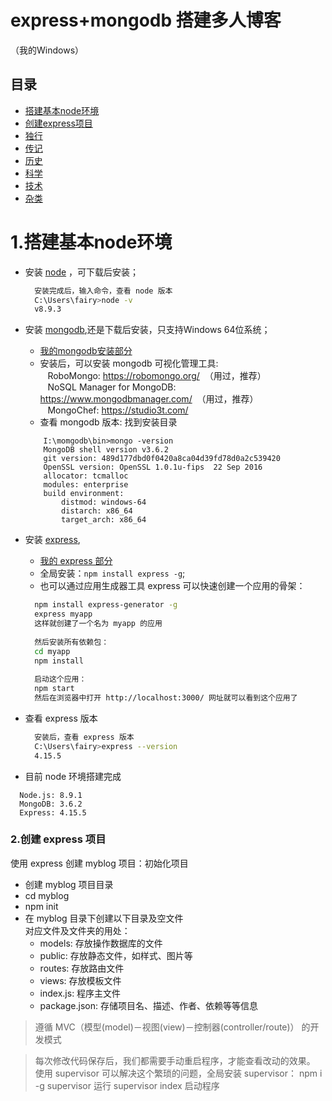 # express+mongodb 搭建多人博客
（我的Windows）

## 目录

- [搭建基本node环境](#1搭建基本node环境)
- [创建express项目](#2创建express项目)
- [独行](#独行)
- [传记](#传记)
- [历史](#历史)
- [科学](#科学)
- [技术](#技术)
- [杂类](#杂类)


# 1.搭建基本node环境
- 安装 [node](https://nodejs.org/zh-cn/) ，可下载后安装；
  ```sh
    安装完成后，输入命令，查看 node 版本
    C:\Users\fairy>node -v
    v8.9.3
  ```
  
- 安装 [mongodb](https://www.mongodb.com/download-center#enterprise),还是下载后安装，只支持Windows 64位系统；  
  - [我的mongodb安装部分](https://github.com/fairyly/mynodejs/blob/gh-pages/mongodb%20%E9%83%A8%E5%88%86.md)  
  - 安装后，可以安装 mongodb 可视化管理工具:   
    RoboMongo: https://robomongo.org/  （用过，推荐）  
    NoSQL Manager for MongoDB: https://www.mongodbmanager.com/  （用过，推荐）  
    MongoChef: https://studio3t.com/    
  - 查看 mongodb 版本: 找到安装目录
  ```
      I:\momgodb\bin>mongo -version
      MongoDB shell version v3.6.2
      git version: 489d177dbd0f0420a8ca04d39fd78d0a2c539420
      OpenSSL version: OpenSSL 1.0.1u-fips  22 Sep 2016
      allocator: tcmalloc
      modules: enterprise
      build environment:
          distmod: windows-64
          distarch: x86_64
          target_arch: x86_64
  ```
- 安装 [express](),  
  - [我的 express 部分](https://github.com/fairyly/mynodejs/blob/gh-pages/express%20%E6%A8%A1%E5%9D%97.md)  
  - 全局安装：`npm install express -g`;  
  - 也可以通过应用生成器工具 express 可以快速创建一个应用的骨架：
  ```sh
    npm install express-generator -g
    express myapp
    这样就创建了一个名为 myapp 的应用
    
    然后安装所有依赖包：
    cd myapp 
    npm install
    
    启动这个应用：
    npm start
    然后在浏览器中打开 http://localhost:3000/ 网址就可以看到这个应用了
  ```
- 查看 express 版本
  ```sh
    安装后，查看 express 版本
    C:\Users\fairy>express --version
    4.15.5
  ```

- 目前 node 环境搭建完成
```
  Node.js: 8.9.1
  MongoDB: 3.6.2
  Express: 4.15.5
```

### 2.创建 express 项目
使用 express 创建 myblog 项目：初始化项目
- 创建 myblog 项目目录
- cd myblog
- npm init
- 在 myblog 目录下创建以下目录及空文件  
  对应文件及文件夹的用处：
  - models: 存放操作数据库的文件
  - public: 存放静态文件，如样式、图片等
  - routes: 存放路由文件
  - views: 存放模板文件
  - index.js: 程序主文件
  - package.json: 存储项目名、描述、作者、依赖等等信息
>遵循 MVC（模型(model)－视图(view)－控制器(controller/route)） 的开发模式

>每次修改代码保存后，我们都需要手动重启程序，才能查看改动的效果。
使用 supervisor 可以解决这个繁琐的问题，全局安装 supervisor：
npm i -g supervisor 
运行 supervisor index 启动程序
